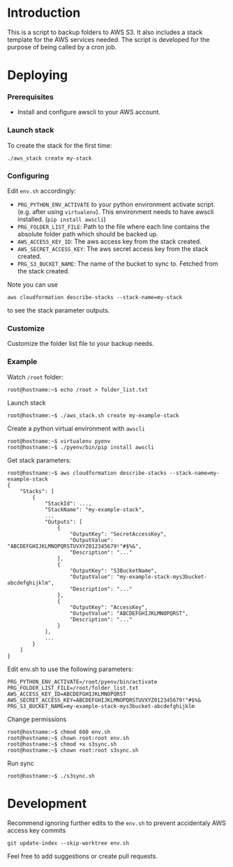 # Introduction
This is a script to backup folders to AWS S3. It also includes a stack template for the AWS services needed. The script is developed for the purpose of being called by a  cron job.  

# Deploying
### Prerequisites
* Install and configure awscli to your AWS account.

### Launch stack
To create the stack for the first time:
```
./aws_stack create my-stack
```

### Configuring
Edit `env.sh` accordingly:
* `PRG_PYTHON_ENV_ACTIVATE` to your python environment activate script. (e.g. after using `virtualenv`). This environment needs to have awscli installed. (`pip install awscli`)
* `PRG_FOLDER_LIST_FILE`: Path to the file where each line contains the absolute folder path which should be backed up.
* `AWS_ACCESS_KEY_ID`: The aws access key from the stack created. 
* `AWS_SECRET_ACCESS_KEY`: The aws secret access key from the stack created.
* `PRG_S3_BUCKET_NAME`: The name of the bucket to sync to. Fetched from the stack created. 

Note you can use
```
aws cloudformation describe-stacks --stack-name=my-stack
```
to see the stack parameter outputs. 

### Customize
Customize the folder list file to your backup needs.

### Example
Watch `/root` folder:
```
root@hostname:~$ echo /root > folder_list.txt
```
Launch stack
```
root@hostname:~$ ./aws_stack.sh create my-example-stack
```
Create a python virtual environment with `awscli`
```
root@hostname:~$ virtualenv pyenv
root@hostname:~$ ./pyenv/bin/pip install awscli
```
Get stack parameters:
```
root@hostname:~$ aws cloudformation describe-stacks --stack-name=my-example-stack
{
    "Stacks": [
        {
            "StackId": ...,
            "StackName": "my-example-stack",
            ...
            "Outputs": [
                {
                    "OutputKey": "SecretAccessKey",
                    "OutputValue": "ABCDEFGHIJKLMNOPQRSTUVXYZ012345679!"#$%&",
                    "Description": "..."
                },
                {
                    "OutputKey": "S3BucketName",
                    "OutputValue": "my-example-stack-mys3bucket-abcdefghijklm",
                    "Description": "..."
                },
                {
                    "OutputKey": "AccessKey",
                    "OutputValue": "ABCDEFGHIJKLMNOPQRST",
                    "Description": "..."
                }
            ],
            ...
        }
    ]
}

```
Edit env.sh to use the following parameters:
```
PRG_PYTHON_ENV_ACTIVATE=/root/pyenv/bin/activate
PRG_FOLDER_LIST_FILE=/root/folder_list.txt
AWS_ACCESS_KEY_ID=ABCDEFGHIJKLMNOPQRST
AWS_SECRET_ACCESS_KEY=ABCDEFGHIJKLMNOPQRSTUVXYZ012345679!"#$%&
PRG_S3_BUCKET_NAME=my-example-stack-mys3bucket-abcdefghijklm
```

Change permissions
```
root@hostname:~$ chmod 600 env.sh
root@hostname:~$ chown root:root env.sh
root@hostname:~$ chmod +x s3sync.sh
root@hostname:~$ chown root:root s3sync.sh
```

Run sync
```
root@hostname:~$ ./s3sync.sh
```

# Development
Recommend ignoring further edits to the `env.sh` to prevent accidentaly AWS access key commits
```
git update-index --skip-worktree env.sh
```

Feel free to add suggestions or create pull requests.


